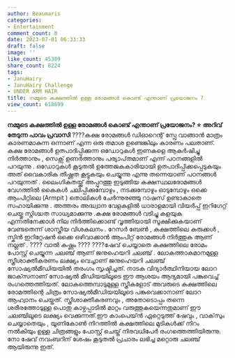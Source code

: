 ```yaml
---
author: Beaumaris
categories:
- Entertainment
comment_count: 0
date: 2023-07-01 06:33:33
draft: false
image: ''
like_count: 45309
share_count: 8224
tags:
- JanuHairy
- JanuHairy Challenge
- UNDER ARM HAIR
title: നമ്മുടെ കക്ഷത്തിൽ ഉള്ള രോമങ്ങൾ കൊണ്ട് എന്താണ് പ്രയോജനം ?
view_count: 618699
---
```


**നമ്മുടെ കക്ഷത്തിൽ ഉള്ള രോമങ്ങൾ കൊണ്ട് എന്താണ് പ്രയോജനം? ⭐** **അറിവ് തേടുന്ന പാവം പ്രവാസി** ????കക്ഷ രോമങ്ങൾ ഡിഓറെന്റ് സ്പ്രേ വാങ്ങാൻ മാത്രം കാരണമാകുന്ന ഒന്നാണ് എന്ന ഒരു തമാശ ഉണ്ടെങ്കിലും കാരണം പലതാണ്. കക്ഷ രോമങ്ങൾ ഉത്പാദിപ്പിക്കുന്ന ഒഡോറുകൾ ഇണകളെ ആകർഷിച്ചു നിർത്താനും , സെക്സ് ഉണർത്താനും പര്യാപ്‌തമാണ് എന്ന് പഠനങ്ങളിൽ പറയുന്നു . ഒഡോറുകൾ കൂടുതൽ ഉത്തേജകകാരിയായി ഉത്പാദിപ്പിക്കപ്പെടുകയും അത് വൈകാരിക തീഷ്ണത കൂട്ടുകയും ചെയ്യുന്നു എന്നു തന്നെയാണ് പഠനങ്ങൾ പറയുന്നത് . ലൈംഗികതയ്ക്ക് അപ്പുറത്തു ഇടുങ്ങിയ കക്ഷസ്ഥലരോമങ്ങൾ വേഗത്തിൽ കൈകൾ ചലിപ്പിക്കുമ്പോഴും , നടക്കുമ്പോഴും ഓടുമ്പോഴും ഒക്കെ ആംപിറ്റിലെ (Armpit ) തൊലികൾ ചേർന്നുരഞ്ഞു റാഷസ് ഉണ്ടാകാതെ സഹായിക്കുന്നു . അത്തരം അദ്ധ്വാന വേളകളിൽ ധാരാളമായി വിയർപ്പ് ‌ ഇറിഗേറ്റ്‌ ചെയ്തു സ്നിഗ്ദ്ധത സാധ്യമാക്കുന്നു .കക്ഷ രോമങ്ങൾ വടിച്ചു കളയുക എന്നതിനേക്കാൾ നില നിർത്തിക്കൊണ്ട് വൃത്തിയായി സൂക്ഷിക്കുകയാണ് വേണ്ടതെന്ന് ശാസ്ത്രീയ വിശകലനം . റേസർ ബേൺ , കക്ഷത്തിലെ കരുക്കൾ , സ്കിൻ ഇറിറ്റേഷൻ ഒക്കെ ഒഴിവാക്കാൻ ആംപിറ്റ് രോമങ്ങൾ നിർത്തുക ആണ് നല്ലത് . [](https://cdn.boolokam.com/articles/2023/07/DQDQDFF.jpg)???? വാൽ കഷ്ണം ???? ????ഷേവ് ചെയ്യാതെ കക്ഷത്തിലെ രോമം പോസ്റ്റ് ചെയ്യുന്ന ചലഞ്ച് ആണ് ജനുഹെയറി ചലഞ്ച് . ലോകത്താകമാനമുള്ള സ്ത്രീശാക്തീകരണം ലക്ഷ്യം വെച്ചാണ് ജനുഹെയറി ചലഞ്ച് സോഷ്യല്‍മീഡിയയില്‍ തരംഗം സൃഷ്ടിച്ചത്. നാടക വിദ്യാര്‍ത്ഥിനിയായ ലോറ ജാക്‌സനാണ് സോഷ്യല്‍ മീഡിയയിലൂടെ ഈ ആശയം ആദ്യമായി പങ്കുവെച്ച് രംഗത്തെത്തിയത്. ലോകത്തെമ്പാടുമുള്ള സ്ത്രീകളോട് അവരുടെ കക്ഷത്തിലെ രോമത്തിന്റെ ചിത്രം സോഷ്യല്‍മീഡിയയിലൂടെ പങ്കുവെക്കാനാണ് ലോറ ആഹ്വാനം ചെയ്തത്. സ്ത്രീശാക്തീകരണവും , അതോടൊപ്പം തന്നെ ശരീരത്തോടുള്ള പൊതു കാഴ്ചപ്പാടില്‍ മാറ്റം വരുത്തുകയെന്നതുമാണ് ഈ ചലഞ്ചിലൂടെ ലക്ഷ്യം വെക്കുന്നത്.ഈ കാംപെയ്ന്‍ ഏറ്റെടുത്ത് ഷേവും , വാക്‌സും ചെയ്യാതെയും , യൂണികോണ്‍ നിറത്തില്‍ കക്ഷത്തിലെ മുടികള്‍ക്ക് നിറം നല്‍കിയും ഉള്ള ചിത്രങ്ങളും പോസ്റ്റ് ചെയ്ത് നിരവധിപേര്‍ രംഗത്തെത്തിയിരുന്നു. നോ ഷേവ് നവംബറിന് ശേഷം കൂടുതല്‍ പ്രചാരം ലഭിച്ച മറ്റൊരു ചലഞ്ച് ആയിരുന്നു ഇത്.
